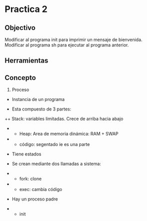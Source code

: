 # Practica 2

## Objectivo

Modificar al programa init para imprimir un mensaje de bienvenida.
Modificar al programa sh para ejecutar al programa anterior.

## Herramientas

## Concepto
1) Proceso

+ Instancia de un programa

+ Esta compuesto de 3 partes:

 ++ Stack: variables limitadas. Crece de arriba hacia abajo

+ + Heap: Area de memoria dinámica: RAM + SWAP

+ + código: segentado ie es una parte

+ Tiene estados

+ Se crean mediante dos llamadas a sistema:

+ + fork: clone

+ + exec: cambia código

+ Hay un proceso padre

+ + init
